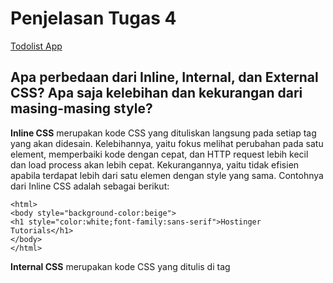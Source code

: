 # Penjelasan Tugas 4
[Todolist App](https://tugas5-todolist.herokuapp.com/todolist)

## Apa perbedaan dari Inline, Internal, dan External CSS? Apa saja kelebihan dan kekurangan dari masing-masing style?
**Inline CSS** merupakan kode CSS yang dituliskan langsung pada setiap tag yang akan didesain. Kelebihannya, yaitu fokus melihat perubahan pada satu element, memperbaiki kode dengan cepat, dan HTTP request lebih kecil dan load process akan lebih cepat. Kekurangannya, yaitu tidak efisien apabila terdapat lebih dari satu elemen dengan style yang sama. 
Contohnya dari Inline CSS adalah sebagai berikut:
```shell
<html>
<body style="background-color:beige">
<h1 style="color:white;font-family:sans-serif">Hostinger Tutorials</h1>
</body>
</html>
```
**Internal CSS** merupakan kode CSS yang ditulis di tag <style> dan berada didalam tag <head>. Kelebihannya, yaitu perubahan kode CSS terjadi pada satu halaman saja, tidak perlu upload beberapa file HTML dan CSS karena terjadi pada satu file HTML yang sama, class dan ID bisa digunakan. Kekurangannya, yaitu apabila menggunakan kode CSS yang sama dalam beberapa file HTML, maka hal ini menjadi tidak efisien, dan performa website menjadi lambat karena mengakibatkan load berulang kali ketika mengganti page. 
Contohnya adalah sebagai berikut:
```shell
<html>
<head>
  <style>
  </style>
</head>
</html>
```
**External CSS** merupakan kode CSS yang dituliskan diluar HTML dan Kode CSS akan dituliskan pada file khusus dengan ekstensi .css. Apabila menggunakan external css maka pastikan untuk menuliskan {% load static %} dan <link rel="stylesheet" href="{% static 'folder/filename.css' %}">. Kelebihannya, yaitu kode HTML menjadi rapi, ukuran file HTML lebih kecil, loading website lebih cepat, dan file CSS dapat digunakan sekaligus. Kekurangannya yaitu, page akan menjadi berantakan apabila file CSS gagal dipanggil oleh file HTML. 
Contohnya adalah sebagai berikut:
```shell
body{
    background: white;
}
```

## Jelaskan tag HTML5 yang kamu ketahui.
- ```<!DOCTYPE html>``` sebagai deklarasi file HTML.
- ```<html></html>``` sebagai root.
- ```<title></title>``` sebagai judul
- ```<body></body>``` sebagai isi yang akan ditampilkan. 
- ```<style></style>``` untuk menambahkan desain pada elemen, seperti font-size, font-family, dan color.
- ```<head></head>``` sebagai informasi awal dokumen, biasanya berisi nama penulis, judul dokumen dan keywords. 
- ```<p></p>``` untuk membuat paragraf.
- ```<table></table>``` untuk membuat table.

## Jelaskan tipe-tipe CSS selector yang kamu ketahui.
- id = memilih elemen berdasarkan id, id yang dimiliki tiap elemen tentu berbeda-beda.
- class = memilih seluruh elemen yang berada pada class yang sama.
- element = memilih berdasarkan <element> saja.

## Jelaskan bagaimana cara kamu mengimplementasikan checklist di atas.
1. Menambahkan ```{% load static %}``` pada awal line tiap file HTML yang akan diberikan CSS style.
2. Menambahkan <link rel="stylesheet" href="{% static 'todolist/namefile.css' %}"> sesuai dengan kode CSS yang diberikan.
3. Menambahkan syle pada file css sesuai dengan kebutuhan dan keinginan. 
4. Jalankan perintah http://localhost:8000/todolist/ untuk preview dan pastikan untuk menyalakan virtual environment. 
5. Git add, commit, dan push. 
